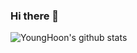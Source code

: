 ### Hi there 👋

![YoungHoon's github stats](https://github-readme-stats.vercel.app/api?username=ANGHOOO&show_icons=true&hide_border=true)
